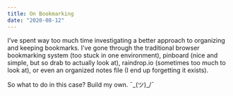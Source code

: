 ```yaml
---
title: On Bookmarking
date: "2020-08-12"
---
```


I’ve spent way too much time investigating a better approach to organizing and keeping bookmarks. I’ve gone through the traditional browser bookmarking system (too stuck in one environment), pinboard (nice and simple, but so drab to actually look at), raindrop.io (sometimes too much to look at), or even an organized notes file (I end up forgetting it exists).

So what to do in this case? Build my own. ¯\_(ツ)_/¯
